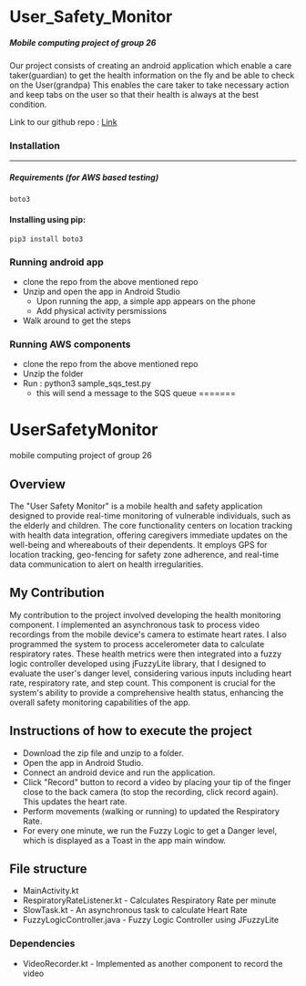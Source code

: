 # User_Safety_Monitor

##### Mobile computing project of group 26

Our project consists of creating an android application which enable a care taker(guardian) to get the health information on the fly and be able to check on the User(grandpa) This enables the care taker to take necessary action and keep tabs on the user so that their health is always at the best condition.

Link to our github repo : [Link](https://github.com/sreevatsava01/User_Safety_Monitor/tree/main)

### Installation

---

##### Requirements (for AWS based testing)

```
boto3
```

#### Installing using pip:

```
pip3 install boto3
```

### Running android app

- clone the repo from the above mentioned repo
- Unzip and open the app in Android Studio
  - Upon running the app, a simple app appears on the phone
  - Add physical activity persmissions
- Walk around to get the steps

### Running AWS components

- clone the repo from the above mentioned repo
- Unzip the folder
- Run : python3 sample_sqs_test.py
  - this will send a message to the SQS queue
=======
# UserSafetyMonitor
mobile computing project of group 26

## Overview
The "User Safety Monitor" is a mobile health and safety application designed to provide real-time monitoring of vulnerable individuals, such as the elderly and children. The core functionality centers on location tracking with health data integration, offering caregivers immediate updates on the well-being and whereabouts of their dependents. It employs GPS for location tracking, geo-fencing for safety zone adherence, and real-time data communication to alert on health irregularities.

## My Contribution
My contribution to the project involved developing the health monitoring component. I implemented an asynchronous task to process video recordings from the mobile device's camera to estimate heart rates. I also programmed the system to process accelerometer data to calculate respiratory rates. These health metrics were then integrated into a fuzzy logic controller developed using jFuzzyLite library, that I designed to evaluate the user's danger level, considering various inputs including heart rate, respiratory rate, and step count. This component is crucial for the system's ability to provide a comprehensive health status, enhancing the overall safety monitoring capabilities of the app.

## Instructions of how to execute the project
- Download the zip file and unzip to a folder.
- Open the app in Android Studio.
- Connect an android device and run the application.
- Click "Record" button to record a video by placing your tip of the finger close to the back camera (to stop the recording, click record again). This updates the heart rate.
- Perform movements (walking or running) to updated the Respiratory Rate.
- For every one minute, we run the Fuzzy Logic to get a Danger level, which is displayed as a Toast in the app main window.

## File structure
- MainActivity.kt
- RespiratoryRateListener.kt - Calculates Respiratory Rate per minute
- SlowTask.kt - An asynchronous task to calculate Heart Rate
- FuzzyLogicController.java - Fuzzy Logic Controller using JFuzzyLite
### Dependencies
- VideoRecorder.kt - Implemented as another component to record the video
